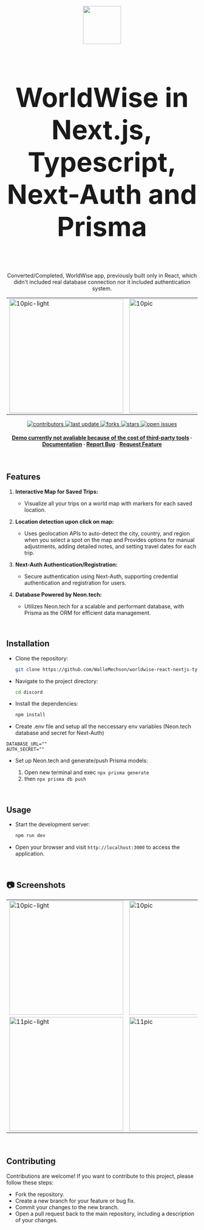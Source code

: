 <div align="center">
  <br/>
<div class="display: flex; align-items:center; justify-content:center;">
              <img src="https://github.com/WalleMechson/worldwise-react-nextjs-typescript/blob/main/public/logo.png" style="height: 100px; width: 100px;" /> <h1 style="font-size: 70px;"> WorldWise in Next.js, Typescript, Next-Auth and Prisma</h1>
</div>
  <br/>
  <p>
Converted/Completed, WorldWise app, previously built only in React, which didn't included real database connection nor it included authentication system.
  </p>
<table>
      <tr>
            <td><img src="https://github.com/WalleMechson/worldwise-react-nextjs-typescript/blob/main/public/forGithub/1.PNG" alt="10pic-light" width="300"></td>
            <td><img src="https://github.com/WalleMechson/worldwise-react-nextjs-typescript/blob/main/public/forGithub/2.PNG" alt="10pic" width="300"></td>
            <td><img src="https://github.com/WalleMechson/worldwise-react-nextjs-typescript/blob/main/public/forGithub/3.PNG" alt="13mobile" width="300"></td>
        </tr>
</table>
  <p>
    <a href="https://github.com/WalleMechson/worldwise-react-nextjs-typescript/graphs/contributors">
      <img src="https://img.shields.io/github/contributors/WalleMechson/worldwise-react-nextjs-typescript" alt="contributors" />
    </a>
    <a href="">
      <img src="https://img.shields.io/github/last-commit/WalleMechson/worldwise-react-nextjs-typescript" alt="last update" />
    </a>
    <a href="https://github.com/WalleMechson/worldwise-react-nextjs-typescript/network/members">
      <img src="https://img.shields.io/github/forks/WalleMechson/worldwise-react-nextjs-typescript" alt="forks" />
    </a>
    <a href="https://github.com/WalleMechson/worldwise-react-nextjs-typescript/stargazers">
      <img src="https://img.shields.io/github/stars/WalleMechson/worldwise-react-nextjs-typescript" alt="stars" />
    </a>
    <a href="https://github.com/WalleMechson/worldwise-react-nextjs-typescript/issues/">
      <img src="https://img.shields.io/github/issues/WalleMechson/worldwise-react-nextjs-typescript" alt="open issues" />
    </a>
  </p>
   
  <h4>
    <a href="#">Demo currently not avaliable because of the cost of third-party tools</a>
    <span> · </span>
    <a href="https://github.com/WalleMechson/worldwise-react-nextjs-typescript/blob/main/readme.md">Documentation</a>
    <span> · </span>
    <a href="https://github.com/WalleMechson/worldwise-react-nextjs-typescript/issues/">Report Bug</a>
    <span> · </span>
    <a href="https://github.com/WalleMechson/worldwise-react-nextjs-typescript/issues/">Request Feature</a>
  </h4>
</div>

<br/>

## Features

1. **Interactive Map for Saved Trips:**
   - Visualize all your trips on a world map with markers for each saved location.

2. **Location detection upon click on map:**
   - Uses geolocation APIs to auto-detect the city, country, and region when you select a spot on the map and Provides options for manual adjustments, adding detailed notes, and setting travel dates for each trip.

3. **Next-Auth Authentication/Registration:**
   - Secure authentication using Next-Auth, supporting credential authentication and registration for users.

4. **Database Powered by Neon.tech:**
   - Utilizes Neon.tech for a scalable and performant database, with Prisma as the ORM for efficient data management.

<br/>

## Installation

- Clone the repository:

  ```bash
  git clone https://github.com/WalleMechson/worldwise-react-nextjs-typescript
  ```

- Navigate to the project directory:

  ```bash
  cd discord
  ```

- Install the dependencies:

  ```bash
  npm install
  ```

- Create .env file and setup all the neccessary env variables (Neon.tech database and secret for Next-Auth)

```
DATABASE_URL=""
AUTH_SECRET=""
```

- Set up Neon.tech and generate/push Prisma models:

  1. Open new terminal and exec `npx prisma generate`
  2. then `npx prisma db push`

<br/>

## Usage

- Start the development server:

  ```bash
  npm run dev
  ```

- Open your browser and visit `http://localhost:3000` to access the application.

<br/>

## :camera: Screenshots
<table>
      <tr>
            <td><img src="https://github.com/WalleMechson/worldwise-react-nextjs-typescript/blob/main/public/forGithub/1.PNG" alt="10pic-light" width="300"></td>
            <td><img src="https://github.com/WalleMechson/worldwise-react-nextjs-typescript/blob/main/public/forGithub/5.PNG" alt="10pic" width="300"></td>
            <td><img src="https://github.com/WalleMechson/worldwise-react-nextjs-typescript/blob/main/public/forGithub/2.PNG" alt="13mobile" width="300"></td>
        </tr>
        <tr>
            <td><img src="https://github.com/WalleMechson/worldwise-react-nextjs-typescript/blob/main/public/forGithub/6.PNG" alt="11pic-light" width="300"></td>
            <td><img src="https://github.com/WalleMechson/worldwise-react-nextjs-typescript/blob/main/public/forGithub/3.PNG" alt="11pic" width="300"></td>
            <td><img src="https://github.com/WalleMechson/worldwise-react-nextjs-typescript/blob/main/public/forGithub/4.PNG" alt="1mobile" width="300"></td>
        </tr>
</table>

<br/>

## Contributing

Contributions are welcome! If you want to contribute to this project, please follow these steps:

- Fork the repository.
- Create a new branch for your feature or bug fix.
- Commit your changes to the new branch.
- Open a pull request back to the main repository, including a description of your changes.
